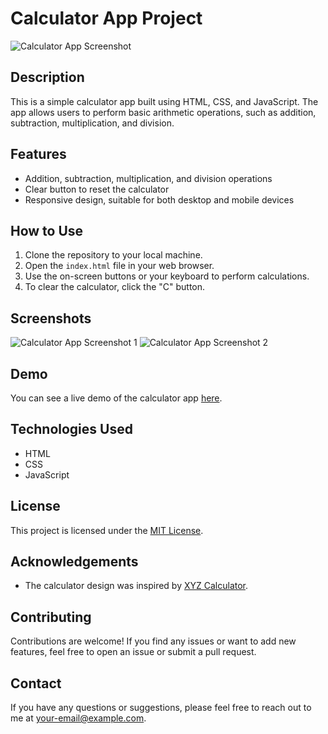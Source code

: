 # Calculator App Project

![Calculator App Screenshot](./screenshot.png)

## Description

This is a simple calculator app built using HTML, CSS, and JavaScript. The app allows users to perform basic arithmetic operations, such as addition, subtraction, multiplication, and division.

## Features

- Addition, subtraction, multiplication, and division operations
- Clear button to reset the calculator
- Responsive design, suitable for both desktop and mobile devices

## How to Use

1. Clone the repository to your local machine.
2. Open the `index.html` file in your web browser.
3. Use the on-screen buttons or your keyboard to perform calculations.
4. To clear the calculator, click the "C" button.

## Screenshots

![Calculator App Screenshot 1](./screenshots/screenshot1.png)
![Calculator App Screenshot 2](./screenshots/screenshot2.png)

## Demo

You can see a live demo of the calculator app [here](https://your-demo-link.com).

## Technologies Used

- HTML
- CSS
- JavaScript

## License

This project is licensed under the [MIT License](./LICENSE).

## Acknowledgements

- The calculator design was inspired by [XYZ Calculator](https://xyzcalculator.com).

## Contributing

Contributions are welcome! If you find any issues or want to add new features, feel free to open an issue or submit a pull request.

## Contact

If you have any questions or suggestions, please feel free to reach out to me at [your-email@example.com](mailto:your-email@example.com).

